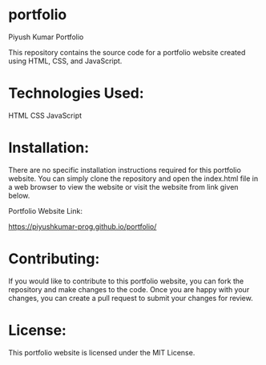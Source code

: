 # portfolio
Piyush Kumar Portfolio

This repository contains the source code for a portfolio website created using HTML, CSS, and JavaScript.

# Technologies Used:

HTML
CSS
JavaScript

# Installation:

There are no specific installation instructions required for this portfolio website. You can simply clone the repository and open the index.html file in a web browser to view the website or visit the website from link given below.

Portfolio Website Link: 

https://piyushkumar-prog.github.io/portfolio/

# Contributing:

If you would like to contribute to this portfolio website, you can fork the repository and make changes to the code. Once you are happy with your changes, you can create a pull request to submit your changes for review.

# License:

This portfolio website is licensed under the MIT License.
